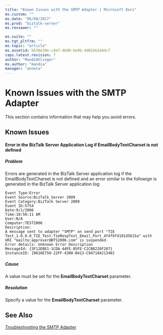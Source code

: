 ```yaml
---
title: "Known Issues with the SMTP Adapter | Microsoft Docs"
ms.custom: ""
ms.date: "06/08/2017"
ms.prod: "biztalk-server"
ms.reviewer: ""

ms.suite: ""
ms.tgt_pltfrm: ""
ms.topic: "article"
ms.assetid: b530e39e-c4e7-4b98-be0b-4d02eb2e8dc7
caps.latest.revision: 7
author: "MandiOhlinger"
ms.author: "mandia"
manager: "anneta"
---
```

# Known Issues with the SMTP Adapter
This section contains information that may help you avoid errors.  
  
## Known Issues  
  
#### Error in the BizTalk Server Application Log if EmailBodyTextCharset is not defined  
  
##### Problem  
 Errors are generated in the BizTalk Server application log if the EmailBodyTextCharset is not defined and an error similar to the followign is generated in the BizTalk Server application log:  
  
```  
Event Type:Error  
Event Source:BizTalk Server 2009  
Event Category:BizTalk Server 2009   
Event ID:5754  
Date:9/1/2006  
Time:10:50:11 AM  
User:N/A  
Computer:TEST2006  
Description:  
A message sent to adapter "SMTP" on send port "TIE Test_1.0.0.0_TIE_Test.TieRespTest_Email_Port_4f4f8f4101d5615a" with URI "mailto:approver@BTS2006.com" is suspended.   
Error details: Unknown Error Description   
MessageId: {3F12EBE1-1CDA-44FE-85FE-C2CB8228F287}  
InstanceID: {0616E750-22FF-4380-B413-C94718421340}  
```  
  
##### Cause  
 A value must be set for the **EmailBodyTextCharset** parameter.  
  
##### Resolution  
 Specify a value for the **EmailBodyTextCharset** parameter.  
  
## See Also  
 [Troubleshooting the SMTP Adapter](../core/troubleshooting-the-smtp-adapter.md)